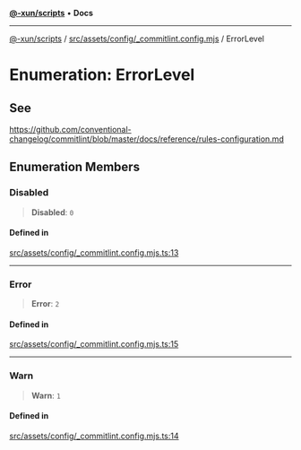 [**@-xun/scripts**](../../../../../README.md) • **Docs**

***

[@-xun/scripts](../../../../../README.md) / [src/assets/config/\_commitlint.config.mjs](../README.md) / ErrorLevel

# Enumeration: ErrorLevel

## See

https://github.com/conventional-changelog/commitlint/blob/master/docs/reference/rules-configuration.md

## Enumeration Members

### Disabled

> **Disabled**: `0`

#### Defined in

[src/assets/config/\_commitlint.config.mjs.ts:13](https://github.com/Xunnamius/xscripts/blob/ca4900adafe61fe400aec55151e46f5130a666a6/src/assets/config/_commitlint.config.mjs.ts#L13)

***

### Error

> **Error**: `2`

#### Defined in

[src/assets/config/\_commitlint.config.mjs.ts:15](https://github.com/Xunnamius/xscripts/blob/ca4900adafe61fe400aec55151e46f5130a666a6/src/assets/config/_commitlint.config.mjs.ts#L15)

***

### Warn

> **Warn**: `1`

#### Defined in

[src/assets/config/\_commitlint.config.mjs.ts:14](https://github.com/Xunnamius/xscripts/blob/ca4900adafe61fe400aec55151e46f5130a666a6/src/assets/config/_commitlint.config.mjs.ts#L14)
